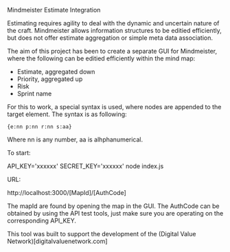 Mindmeister Estimate Integration

Estimating requires agility to deal with the dynamic and uncertain nature of the craft.  Mindmeister allows information structures to be editied efficiently, but does not offer estimate aggregation or simple meta data association.

The aim of this project has been to create a separate GUI for Mindmeister, where the following can be editied efficiently within the mind map:

* Estimate, aggregated down
* Priority, aggregated up
* Risk
* Sprint name

For this to work, a special syntax is used, where nodes are appended to the target element.  The syntax is as following:

    {e:nn p:nn r:nn s:aa}

Where nn is any number, aa is alhphanumerical.  

To start:

API_KEY='xxxxxx' SECRET_KEY='xxxxxx' node index.js

URL:

http://localhost:3000/[MapId]/[AuthCode]

The mapId are found by opening the map in the GUI.  The AuthCode can be obtained by using the API test tools, just make sure you are operating on the corresponding API_KEY.

This tool was built to support the development of the (Digital Value Network)[digitalvaluenetwork.com]

